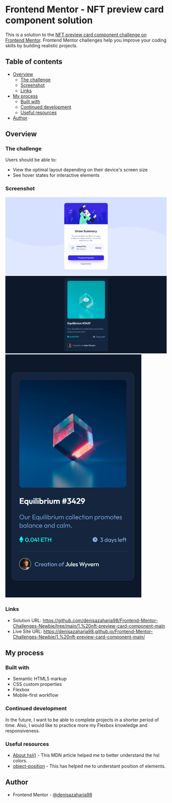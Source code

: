 # Frontend Mentor - NFT preview card component solution

This is a solution to the [NFT preview card component challenge on Frontend Mentor](https://www.frontendmentor.io/challenges/nft-preview-card-component-SbdUL_w0U). Frontend Mentor challenges help you improve your coding skills by building realistic projects. 

## Table of contents

- [Overview](#overview)
  - [The challenge](#the-challenge)
  - [Screenshot](#screenshot)
  - [Links](#links)
- [My process](#my-process)
  - [Built with](#built-with)
  - [Continued development](#continued-development)
  - [Useful resources](#useful-resources)
- [Author](#author)

## Overview

### The challenge

Users should be able to:

- View the optimal layout depending on their device's screen size
- See hover states for interactive elements

### Screenshot

![1](./my_design/desktop-design.png)
![2](./my_design/hover-state.png)
![3](./my_design/mobile-design.png)

### Links

- Solution URL: https://github.com/denisazaharia98/Frontend-Mentor-Challenges-Newbie/tree/main/1.%20nft-preview-card-component-main
- Live Site URL: https://denisazaharia98.github.io/Frontend-Mentor-Challenges-Newbie/1.%20nft-preview-card-component-main/

## My process

### Built with

- Semantic HTML5 markup
- CSS custom properties
- Flexbox
- Mobile-first workflow

### Continued development

In the future, I want to be able to complete projects in a shorter period of time. Also, I would like to practice more my Flexbox knowledge and responsiveness.

### Useful resources

- [About hsl()](https://developer.mozilla.org/en-US/docs/Web/CSS/color_value/hsl()) - This MDN article helped me to better understand the hsl colors. 
- [object-position](https://developer.mozilla.org/en-US/docs/Web/CSS/object-position) - This has helped me to understant position of elements.

## Author

- Frontend Mentor - [@denisazaharia98](https://www.frontendmentor.io/profile/denisazaharia98)
